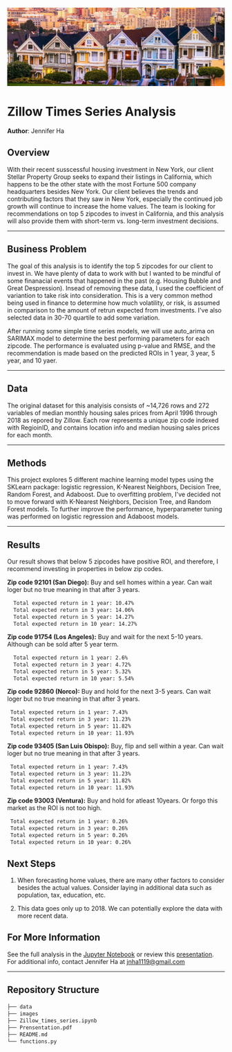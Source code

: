 ![cover](./images/california_housing.jpeg)

# Zillow Times Series Analysis
**Author**: Jennifer Ha

## Overview
With their recent susscessful housing investment in New York, our client Stellar Property Group seeks to expand their listings in California, which happens to be the other state with the most Fortune 500 company headquarters besides New York. Our client believes the trends and contributing factors that they saw in New York, especially the continued job growth will continue to increase the home values. The team is looking for recommendations on top 5 zipcodes to invest in California, and this analysis will also provide them with short-term vs. long-term investment decisions.
***
## Business Problem
The goal of this analysis is to identify the top 5 zipcodes for our client to invest in. We have plenty of data to work with but I wanted to be mindful of some finanacial events that happened in the past (e.g. Housing Bubble and Great Despression). Insead of removing these data, I used the coefficient of variantion to take risk into consideration. This is a very common method being used in finance to determine how much volatility, or risk, is assumed in comparison to the amount of retrun expected from investments. I've also selected data in 30-70 quartile to add some variation.

After running some simple time series models, we will use auto_arima on SARIMAX model to determine the best performing parameters for each zipcode. The performance is evaluated using p-value and RMSE, and the recommendation is made based on the predicted ROIs in 1 year, 3 year, 5 year, and 10 yaer.
***
## Data
The original dataset for this analyisis consists of ~14,726 rows and 272 variables of median monthly housing sales prices from April 1996 through 2018 as repored by Zillow. Each row represents a unique zip code indexed with RegioinID, and contains location info and median housing sales prices for each month.
***
## Methods
This project explores 5 different machine learning model types using the SKLearn package: logistic regression, K-Nearest Neighbors, Decision Tree, Random Forest, and Adaboost. Due to overfitting problem, I've decided not to move forward with K-Nearest Neighbors, Decision Tree, and Random Forest models. To further improve the performance, hyperparameter tuning was performed on logistic regression and Adaboost models.
***
## Results
Our result shows that below 5 zipcodes have positive ROI, and therefore, I recommend investing in properties in below zip codes. 

**Zip code 92101 (San Diego):** Buy and sell homes within a year. Can wait loger but no true meaning in that after 3 years.


      Total expected return in 1 year: 10.47%
      Total expected return in 3 year: 14.06%
      Total expected return in 5 year: 14.27%
      Total expected return in 10 year: 14.27%
                                  
                                
**Zip code 91754 (Los Angeles):** Buy and wait for the next 5-10 years. Although can be sold after 5 year term.

      Total expected return in 1 year: 2.6%
      Total expected return in 3 year: 4.72%
      Total expected return in 5 year: 5.32%
      Total expected return in 10 year: 5.54% 
                                  
                                  
**Zip code 92860 (Norco):** Buy and hold for the next 3-5 years. Can wait loger but no true meaning in that after 3 years.

     Total expected return in 1 year: 7.43%
     Total expected return in 3 year: 11.23%
     Total expected return in 5 year: 11.82%
     Total expected return in 10 year: 11.93%
                            
**Zip code 93405 (San Luis Obispo):** Buy, flip and sell within a year. Can wait loger but no true meaning in that after 3 years.

     Total expected return in 1 year: 7.43%
     Total expected return in 3 year: 11.23%
     Total expected return in 5 year: 11.82%
     Total expected return in 10 year: 11.93%

**Zip code 93003 (Ventura):** Buy and hold for atleast 10years. Or forgo this market as the ROI is not too high.

     Total expected return in 1 year: 0.26%
     Total expected return in 3 year: 0.26%
     Total expected return in 5 year: 0.26%
     Total expected return in 10 year: 0.26%



## Next Steps
1. When forecasting home values, there are many other factors to consider besides the actual values. Consider laying in additional data such as population, tax, education, etc.

2. This data goes only up to 2018. We can potentially explore the data with more recent data.


## For More Information
See the full analysis in the [Jupyter Notebook](https://github.com/jennifernha/NYC-Airbnb-Analysis/blob/main/NewYork-Airbnb-Analysis.ipynb) or review this [presentation](https://github.com/jennifernha/NYC-Airbnb-Analysis/blob/main/Presentation.pdf).
For additional info, contact Jennifer Ha at jnha1119@gmail.com
***
## Repository Structure
```
├── data
├── images                        
├── Zillow_times_series.ipynb   
├── Prensentation.pdf  
├── README.md                           
└── functions.py
  
  